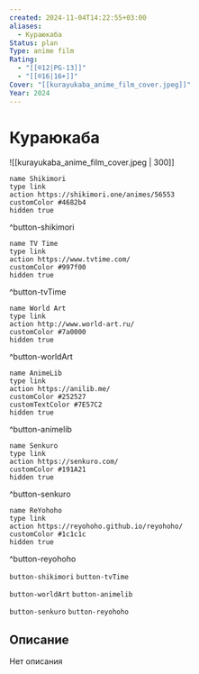 ```yaml
---
created: 2024-11-04T14:22:55+03:00
aliases:
  - Кураюкаба
Status: plan
Type: anime film
Rating:
  - "[[®️12|PG-13]]"
  - "[[®️16|16+]]"
Cover: "[[kurayukaba_anime_film_cover.jpeg]]"
Year: 2024
---
```


# Кураюкаба

![[kurayukaba_anime_film_cover.jpeg | 300]]

```button
name Shikimori
type link
action https://shikimori.one/animes/56553
customColor #4682b4
hidden true
```
^button-shikimori

```button
name TV Time
type link
action https://www.tvtime.com/
customColor #997f00
hidden true
```
^button-tvTime

```button
name World Art
type link
action http://www.world-art.ru/
customColor #7a0000
hidden true
```
^button-worldArt

```button
name AnimeLib
type link
action https://anilib.me/
customColor #252527
customTextColor #7E57C2
hidden true
```
^button-animelib

```button
name Senkuro
type link
action https://senkuro.com/
customColor #191A21
hidden true
```
^button-senkuro

```button
name ReYohoho
type link
action https://reyohoho.github.io/reyohoho/
customColor #1c1c1c
hidden true
```
^button-reyohoho

`button-shikimori` `button-tvTime`

`button-worldArt` `button-animelib`

`button-senkuro` `button-reyohoho`

## Описание

Нет описания
